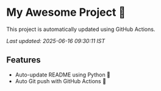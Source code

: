 # My Awesome Project 🚀

This project is automatically updated using GitHub Actions.

_Last updated: 2025-06-16 09:30:11 IST_

## Features
- Auto-update README using Python 🐍
- Auto Git push with GitHub Actions 🤖
